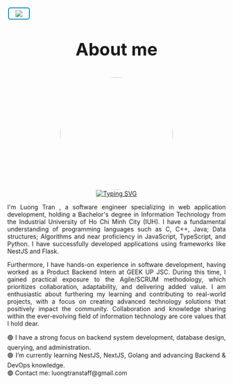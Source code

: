 <style>
/* Định dạng nút cơ bản */
.button {
  border: none;
  color: white;
  padding:4px 15px;
  text-align: center;
  text-decoration: none;
  display: inline-block;
  font-size: 16px;
  margin: 4px 2px;
  transition-duration: 0.4s;
  cursor: pointer;
  border-radius: 5px;
}

.button2 {
  background-color: white; 
  color: black; 
  border: 2px solid #008CBA;
}

.button2:hover {
  background-color: #008CBA;
  color: white;
}


</style>
<div class="button button2">
    <a href="/"><img src="https://icons8.com/icon/26194/back-arrow"></a>
</div>
<div align="center">
    <p style="font-size: 40px; font-weight: bolder">About me</p>
    <img style="border-radius: 50%" width="260px"
        src="https://media.licdn.com/dms/image/D5603AQHcVaanl35Xjg/profile-displayphoto-shrink_800_800/0/1694327418181?e=2147483647&v=beta&t=mgTu4qjjrMIONw3EgGArhsPinwkg5T_NM6vWdXIey00" />
    <div>
        <a href="https://git.io/typing-svg"><img src="https://readme-typing-svg.herokuapp.com?font=Arial&weight=900&pause=1000&color=15DBF7&center=true&vCenter=true&random=false&width=435&lines=Hey%2C+I'm+Luong+Tran+%F0%9F%98%8E;I+am+a+former+student+at+IUH+-+Vietnam+;I+am+pursuing+a+career+in+Software+Engineering;%F0%9F%92%ABLearn.+%F0%9F%92%BBWork.+%F0%9F%8C%B1Grow.;%F0%9F%A4%8DOpen+Source" alt="Typing SVG" /></a>
    </div>
    <div>
            <p align="justify">
            I'm Luong Tran , a software engineer specializing in web application development, holding a Bachelor's
            degree in Information Technology from the Industrial University of Ho Chi Minh City (IUH). I have a
            fundamental understanding of programming languages such as C, C++, Java; Data structures; Algorithms and
            near proficiency in JavaScript, TypeScript, and Python. I have successfully developed applications using
            frameworks like NestJS and Flask.
            </p>
            <p align="justify">
                Furthermore, I have hands-on experience in software development, having worked as a Product Backend Intern
            at GEEK UP JSC. During this time, I gained practical exposure to the Agile/SCRUM methodology, which
            prioritizes collaboration, adaptability, and delivering added value. I am enthusiastic about furthering my
            learning and contributing to real-world projects, with a focus on creating advanced technology solutions
            that positively impact the community. Collaboration and knowledge sharing within the ever-evolving field of
            information technology are core values that I hold dear.
            </p>
            <p align="justify">
            🟢 I have a strong focus on backend system development, database design, querying, and administration. </br>🟢 I’m currently learning NestJS, NextJS, Golang and advancing Backend & DevOps knowledge. </br> 🟢 Contact me: luongtranstaff@gmail.com   
            </p>
    </div>

</div>